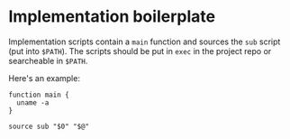 Implementation boilerplate
==========================

Implementation scripts contain a `main` function and sources the
`sub` script (put into `$PATH`).  The scripts should be put in `exec` in
the project repo or searcheable in `$PATH`.

Here's an example:

    function main {
      uname -a
    }

    source sub "$0" "$@"

